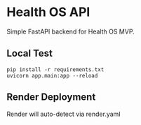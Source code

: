 # Health OS API

Simple FastAPI backend for Health OS MVP.

## Local Test
```
pip install -r requirements.txt
uvicorn app.main:app --reload
```

## Render Deployment
Render will auto-detect via render.yaml